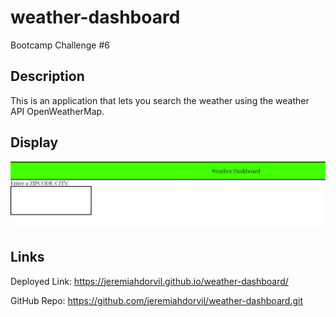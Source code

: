 # weather-dashboard
Bootcamp Challenge #6

## Description
This is an application that lets you search the weather using the weather API OpenWeatherMap.

## Display
![Sample Screenshot](./Sample%20Screenshot.JPG)

## Links
Deployed Link:
https://jeremiahdorvil.github.io/weather-dashboard/

GitHub Repo:
https://github.com/jeremiahdorvil/weather-dashboard.git
